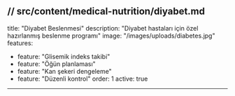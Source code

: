 
// src/content/medical-nutrition/diyabet.md
---
title: "Diyabet Beslenmesi"
description: "Diyabet hastaları için özel hazırlanmış beslenme programı"
image: "/images/uploads/diabetes.jpg"
features:
  - feature: "Glisemik indeks takibi"
  - feature: "Öğün planlaması"
  - feature: "Kan şekeri dengeleme"
  - feature: "Düzenli kontrol"
order: 1
active: true
---
